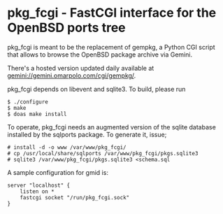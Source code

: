 # pkg_fcgi - FastCGI interface for the OpenBSD ports tree

pkg_fcgi is meant to be the replacement of gempkg, a Python CGI script
that allows to browse the OpenBSD package archive via Gemini.

There's a hosted version updated daily available at
<gemini://gemini.omarpolo.com/cgi/gempkg/>.

pkg_fcgi depends on libevent and sqlite3.  To build, please run

	$ ./configure
	$ make
	$ doas make install

To operate, pkg_fcgi needs an augmented version of the sqlite database
installed by the sqlports package.  To generate it, issue;

	# install -d -o www /var/www/pkg_fcgi/
	# cp /usr/local/share/sqlports /var/www/pkg_fcgi/pkgs.sqlite3
	# sqlite3 /var/www/pkg_fcgi/pkgs.sqlite3 <schema.sql

A sample configuration for gmid is:

	server "localhost" {
		listen on *
		fastcgi socket "/run/pkg_fcgi.sock"
	}
